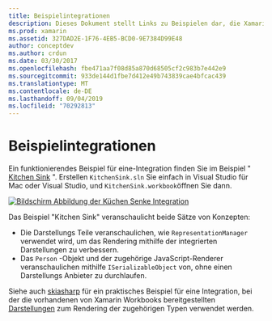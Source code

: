 ```yaml
---
title: Beispielintegrationen
description: Dieses Dokument stellt Links zu Beispielen dar, die Xamarin Workbooks Integrationen veranschaulichen. Verknüpfte Beispiele funktionieren mit Darstellungs Rendering und skiasharp.
ms.prod: xamarin
ms.assetid: 327DAD2E-1F76-4EB5-BCD0-9E7384D99E48
author: conceptdev
ms.author: crdun
ms.date: 03/30/2017
ms.openlocfilehash: fbe471aa7f08d85a870d68505cf2c983b7e442e9
ms.sourcegitcommit: 933de144d1fbe7d412e49b743839cae4bfcac439
ms.translationtype: MT
ms.contentlocale: de-DE
ms.lasthandoff: 09/04/2019
ms.locfileid: "70292813"
---
```

# <a name="sample-integrations"></a>Beispielintegrationen

Ein funktionierendes Beispiel für eine-Integration finden Sie im Beispiel " [Kitchen Sink][KitchenSink] ". Erstellen `KitchenSink.sln` Sie einfach in Visual Studio für Mac oder Visual Studio, und `KitchenSink.workbook`öffnen Sie dann.

[![Bildschirm Abbildung der Küchen Senke Integration](samples-images/kitchensinkintegrationscreenshot.png)](samples-images/kitchensinkintegrationscreenshot.png#lightbox)

Das Beispiel "Kitchen Sink" veranschaulicht beide Sätze von Konzepten:

* Die Darstellungs Teile veranschaulichen, wie `RepresentationManager` verwendet wird, um das Rendering mithilfe der integrierten Darstellungen zu verbessern.
* Das `Person` -Objekt und der zugehörige JavaScript-Renderer veranschaulichen mithilfe `ISerializableObject` von, ohne einen Darstellungs Anbieter zu durchlaufen.

Siehe auch [skiasharp][skiasharp] für ein praktisches Beispiel für eine Integration, bei der die vorhandenen von Xamarin Workbooks bereitgestellten [Darstellungen](~/tools/workbooks/sdk/representations.md) zum Rendering der zugehörigen Typen verwendet werden.

[KitchenSink]: https://github.com/xamarin/Workbooks/tree/master/SDK/Samples/KitchenSink
[skiasharp]: https://github.com/mono/SkiaSharp/tree/master/source/SkiaSharp.Workbooks
